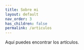 ```yaml
---
title: Sobre mi
layout: default
nav_order: 3
has_children: false
permalink: /articulos
---
```


Aquí puedes encontrar los artículos.
